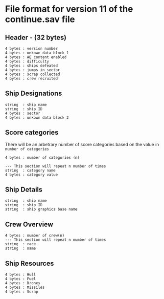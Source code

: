 # File format for version 11 of the continue.sav file

## Header - (32 bytes)
```
4 bytes : version number
4 bytes : unkown data block 1
4 bytes : AE content enabled
4 bytes : difficulty
4 bytes : ships defeated
4 bytes : jumps in sector
4 bytes : scrap collected
4 bytes : crew recruited
```
## Ship Designations
```
string  : ship name
string  : ship ID
4 bytes : sector
4 bytes : unkown data block 2
```
## Score categories
There will be an arbetrary number of score categories based on the value in `number of categories`
```
4 bytes : number of categories (n)

--- This section will repeat n number of times
string  : category name
4 bytes : category value
```
## Ship Details
```
string  : ship name
string  : ship ID
string  : ship graphics base name
```

## Crew Overview
```
4 bytes : number of crew(n)
--- This section will repeat n number of times
string  : race
string  : name
```

## Ship Resources
```
4 bytes : Hull
4 bytes : Fuel
4 bytes : Drones
4 bytes : Missiles
4 bytes : Scrap
```
